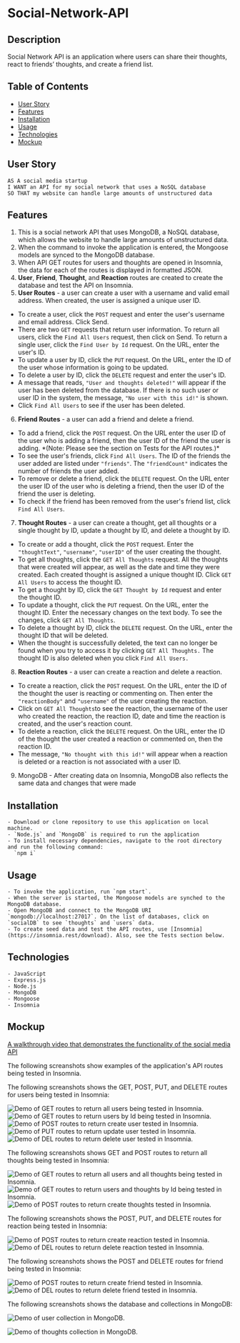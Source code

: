 # Social-Network-API

## Description
Social Network API is an application where users can share their thoughts, react to friends’ thoughts, and create a friend list.

## Table of Contents

- [User Story](#user-story)
- [Features](#features)
- [Installation](#installation)
- [Usage](#usage)
- [Technologies](#technologies)
- [Mockup](#mockup)

## User Story
``````
AS A social media startup
I WANT an API for my social network that uses a NoSQL database
SO THAT my website can handle large amounts of unstructured data
``````

## Features
1. This is a social network API that uses MongoDB, a NoSQL database, which allows the website to handle large amounts of unstructured data.
2. When the command to invoke the application is entered, the Mongoose models are synced to the MongoDB database.
3. When API GET routes for users and thoughts are opened in Insomnia, the data for each of the routes is displayed in formatted JSON.
4. **User**, **Friend**, **Thought**, and **Reaction** routes are created to create the database and test the API on Insomnia.
5. **User Routes** - a user can create a user with a username and valid email address. When created, the user is assigned a unique user ID.
- To create a user, click the `POST` request and enter the user's username and email address. Click Send.
- There are two `GET` requests that return user information. To return all users, click the `Find All Users` request, then click on Send. To return a single user, click the `Find User by Id` request. On the URL, enter the user's ID.
- To update a user by ID, click the `PUT` request. On the URL, enter the ID of the user whose information is going to be updated.
- To delete a user by ID, click the `DELETE` request and enter the user's ID.
- A message that reads, `"User and thoughts deleted!"` will appear if the user has been deleted from the database. If there is no such user or user ID in the system, the message, `"No user with this id!"` is shown.
- Click `Find All Users` to see if the user has been deleted.
6. **Friend Routes** - a user can add a friend and delete a friend.
- To add a friend, click the `POST` request. On the URL enter the user ID of the user who is adding a friend, then the user ID of the friend the user is adding. \*(Note: Please see the section on Tests for the API routes.)\*
- To see the user's friends, click `Find All Users`. The ID of the friends the user added are listed under `"friends"`. The `"friendCount"` indicates the number of friends the user added.
- To remove or delete a friend, click the `DELETE` request. On the URL enter the user ID of the user who is deleting a friend, then the user ID of the friend the user is deleting.
- To check if the friend has been removed from the user's friend list, click `Find All Users`.
7. **Thought Routes** - a user can create a thought, get all thoughts or a single thought by ID, update a thought by ID, and delete a thought by ID.
- To create or add a thought, click the `POST` request. Enter the `"thoughtText"`, `"username"`, `"userID"` of the user creating the thought.
- To get all thoughts, click the `GET All Thoughts` request. All the thoughts that were created will appear, as well as the date and time they were created. Each created thought is assigned a unique thought ID. Click `GET All Users` to access the thought ID.
- To get a thought by ID, click the `GET Thought by Id` request and enter the thought ID.
- To update a thought, click the `PUT` request. On the URL, enter the thought ID. Enter the necessary changes on the text body. To see the changes, click `GET All Thoughts`.
- To delete a thought by ID, click the `DELETE` request. On the URL, enter the thought ID that will be deleted.
- When the thought is successfully deleted, the text can no longer be found when you try to access it by clicking `GET All Thoughts.` The thought ID is also deleted when you click `Find All Users.`
8. **Reaction Routes** - a user can create a reaction and delete a reaction.
- To create a reaction, click the `POST` request. On the URL, enter the ID of the thought the user is reacting or commenting on. Then enter the `"reactionBody"` and `"username"` of the user creating the reaction.
- Click on `GET All Thoughts`to see the reaction, the username of the user who created the reaction, the reaction ID, date and time the reaction is created, and the user's reaction count.
- To delete a reaction, click the `DELETE` request. On the URL, enter the ID of the thought the user created a reaction or commented on, then the reaction ID.
- The message, `"No thought with this id!"` will appear when a reaction is deleted or a reaction is not associated with a user ID.
9. MongoDB - After creating data on Insomnia, MongoDB also reflects the same data and changes that were made

## Installation
``````
- Download or clone repository to use this application on local machine.
- `Node.js` and `MongoDB` is required to run the application
- To install necessary dependencies, navigate to the root directory and run the following command:
  `npm i`
``````
## Usage
``````
- To invoke the application, run `npm start`.
- When the server is started, the Mongoose models are synched to the MongoDB database.
- Open MongoDB and connect to the MongoDB URI `mongodb://localhost:27017`. On the list of databases, click on `socialDB` to see `thoughts` and `users` data.
- To create seed data and test the API routes, use [Insomnia](https://insomnia.rest/download). Also, see the Tests section below.
``````
## Technologies
``````
- JavaScript
- Express.js
- Node.js
- MongoDB
- Mongoose
- Insomnia
``````

## Mockup
[A walkthrough video that demonstrates the functionality of the social media API](https://drive.google.com/file/d/18NqFHt5XwMdNyxwfAbN0Ub-8vWdGv4hK/view)

The following screanshots show examples of the application's API routes being tested in Insomnia.

The following screanshots shows the GET, POST, PUT, and DELETE routes for users being tested in Insomnia:

![Demo of GET routes to return all users being tested in Insomnia.](./assets/images/findAll-user.jpg)
![Demo of GET routes to return users by Id being tested in Insomnia.](./assets/images/find-user-byID.jpg)
![Demo of POST routes to return create user tested in Insomnia.](./assets/images/Create-user.jpg)
![Demo of PUT routes to return update user tested in Insomnia.](./assets/images/update-user.jpg)
![Demo of DEL routes to return delete user tested in Insomnia.](./assets/images/delete-user.jpg)

The following screanshots shows GET and POST routes to return all thoughts being tested in Insomnia:

![Demo of GET routes to return all users and all thoughts being tested in Insomnia.](./assets/images/getAll-thought.jpg)
![Demo of GET routes to return users and thoughts by Id being tested in Insomnia.](./assets/images/find-thought-byID.jpg)
![Demo of POST routes to return create thoughts tested in Insomnia.](./assets/images/create-thought.jpg)

The following screanshots shows the POST, PUT, and DELETE routes for reaction being tested in Insomnia:

![Demo of POST routes to return create reaction tested in Insomnia.](./assets/images/create-reaction.jpg)
![Demo of DEL routes to return delete reaction tested in Insomnia.](./assets/images/remove-reaction.jpg)

The following screanshots shows the POST and DELETE routes for friend being tested in Insomnia:

![Demo of POST routes to return create friend tested in Insomnia.](./assets/images/add-friend.jpg)
![Demo of DEL routes to return delete friend tested in Insomnia.](./assets/images/remove-friend.jpg)

The following screanshots shows the database and collections in MongoDB:

![Demo of user collection in MongoDB.](./assets/images/userDB.jpg)

![Demo of thoughts collection in MongoDB.](./assets/images/thoughtDB.jpg)